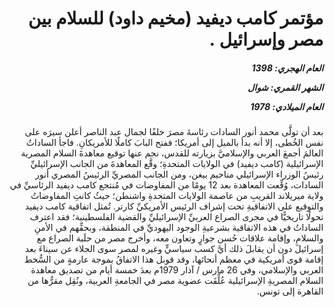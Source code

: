<h1 dir="rtl">مؤتمر كامب ديفيد (مخيم داود) للسلام بين مصر وإسرائيل .</h1>

<h5 dir="rtl">العام الهجري:  1398

الشهر القمري: شوال

العام الميلادي: 1978</h5>

<p dir="rtl">بعد أن تولَّى محمد أنور السادات رئاسةَ مصرَ خلفًا لجمال عبد الناصر أعلن سيرَه على نفس الخُطى، إلا أنه بدأ بالميل إلى أمريكا؛ ففتح البابَ كاملًا للأمريكانِ. فاجأ الساداتُ العالمَ أجمعَ العربي والإسلاميَّ بزيارته للقدس، نجم عنها توقيع معاهدةَ السلام المصرية الإسرائيلية (كامب ديفيد) في الولايات المتحدةِ؛ وقَّع المعاهدةَ من الجانب الإسرائيليِّ رئيسُ الوزراء الإسرائيلي مناحيم بيغن، ومن الجانب المصريِّ الرئيسُ المصري أنور السادات، وُقِّعت المعاهدة بعد 12 يومًا من المفاوضات في مُنتجع كامب ديفيد الرئاسيِّ في ولاية ميريلاند القريبِ من عاصمة الولايات المتحدةِ واشنطن؛ حيثُ كانتِ المفاوضاتُ والتوقيع على الاتفاقيةِ تحت إشراف الرئيس الأمريكيِّ كارتر. تُمثل اتفاقية كامب ديفيد تحولًا تاريخيًّا في مجرى الصراع العربيِّ الإسرائيليِّ والقضية الفلسطينية؛ فقد اعترف الساداتُ في هذه الاتفاقية بشرعيةِ الوجود اليهوديِّ في المنطقة، وبحقِّهم في الأمنِ والسلامِ، وإقامة علاقات حُسن جوارٍ وتعاون معه، وأخرج مصر من حلَبة الصراع مع إسرائيلَ دون أن يقابلَ ذلك أيَّ كسب سياسيٍّ وغيره لمصر سوى الجلاء عن سيناءَ بعد إقامة قوى أمريكية في معظم أنحائها، وقد قوبل هذا الاتفاقُ بموجة عارمةٍ من السُّخط العربي والإسلامي، وفي 26 مارس / آذار 1979م بعدَ خمسة أيام من تصديق معاهدة السلام المصريةِ الإسرائيلية عُلِّقَت عضوية مصر في الجامعةِ العربية، ونُقِل مقرُّها من القاهرة إلى تونس.</p></br>
